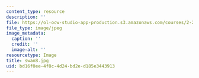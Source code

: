 ```yaml
---
content_type: resource
description: ''
file: https://ol-ocw-studio-app-production.s3.amazonaws.com/courses/2-24-ocean-wave-interaction-with-ships-and-offshore-energy-systems-13-022-spring-2002/bd16f0ee4f8c4d24bd2ed185e3443913_swan8.jpg
file_type: image/jpeg
image_metadata:
  caption: ''
  credit: ''
  image-alt: ''
resourcetype: Image
title: swan8.jpg
uid: bd16f0ee-4f8c-4d24-bd2e-d185e3443913
---
```

